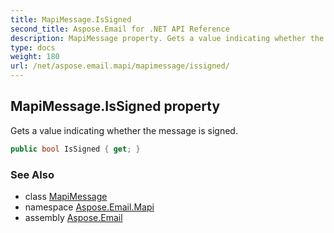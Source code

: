 ```yaml
---
title: MapiMessage.IsSigned
second_title: Aspose.Email for .NET API Reference
description: MapiMessage property. Gets a value indicating whether the message is signed
type: docs
weight: 180
url: /net/aspose.email.mapi/mapimessage/issigned/
---
```

## MapiMessage.IsSigned property

Gets a value indicating whether the message is signed.

```csharp
public bool IsSigned { get; }
```

### See Also

* class [MapiMessage](../)
* namespace [Aspose.Email.Mapi](../../mapimessage/)
* assembly [Aspose.Email](../../../)


